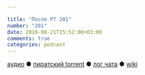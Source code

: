 ```yaml
---

title: "После РТ 201"
number: "201"
date: 2010-08-21T15:52:00+03:00
comments: true
categories: podcast
---
```

[аудио](http://cdn.radio-t.com/rt201post.mp3) ● [пиратский torrent](http://pirates.radio-t.com/torrents/rt201post.mp3.torrent) ● [лог чата](http://chat.radio-t.com/logs/radio-t-201.html) ● [wiki](http://wiki.radio-t.com/%D0%9F%D0%BE%D1%81%D0%BB%D0%B5_%D0%A0%D0%A2_201)<audio src="http://cdn.radio-t.com/rt201post.mp3" preload="none">
